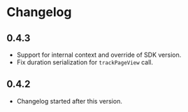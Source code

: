 # Changelog

## 0.4.3

- Support for internal context and override of SDK version.
- Fix duration serialization for `trackPageView` call.

## 0.4.2

- Changelog started after this version.